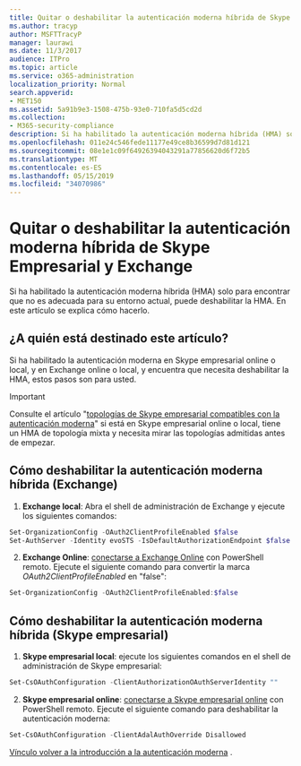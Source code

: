 ```yaml
---
title: Quitar o deshabilitar la autenticación moderna híbrida de Skype Empresarial y Exchange
ms.author: tracyp
author: MSFTTracyP
manager: laurawi
ms.date: 11/3/2017
audience: ITPro
ms.topic: article
ms.service: o365-administration
localization_priority: Normal
search.appverid:
- MET150
ms.assetid: 5a91b9e3-1508-475b-93e0-710fa5d5cd2d
ms.collection:
- M365-security-compliance
description: Si ha habilitado la autenticación moderna híbrida (HMA) solo para encontrar que no es adecuada para su entorno actual, puede deshabilitar la HMA. En este artículo se explica cómo hacerlo.
ms.openlocfilehash: 011e24c546fede11177e49ce8b36599d7d81d121
ms.sourcegitcommit: 08e1e1c09f64926394043291a77856620d6f72b5
ms.translationtype: MT
ms.contentlocale: es-ES
ms.lasthandoff: 05/15/2019
ms.locfileid: "34070986"
---
```

# <a name="removing-or-disabling-hybrid-modern-authentication-from-skype-for-business-and-exchange"></a>Quitar o deshabilitar la autenticación moderna híbrida de Skype Empresarial y Exchange

Si ha habilitado la autenticación moderna híbrida (HMA) solo para encontrar que no es adecuada para su entorno actual, puede deshabilitar la HMA. En este artículo se explica cómo hacerlo.
  
## <a name="who-is-this-article-for"></a>¿A quién está destinado este artículo?

Si ha habilitado la autenticación moderna en Skype empresarial online o local, y en Exchange online o local, y encuentra que necesita deshabilitar la HMA, estos pasos son para usted.

> [!IMPORTANT]
> Consulte el artículo "[topologías de Skype empresarial compatibles con la autenticación moderna](https://technet.microsoft.com/en-us/library/mt803262.aspx)" si está en Skype empresarial online o local, tiene un HMA de topología mixta y necesita mirar las topologías admitidas antes de empezar.
  
## <a name="how-to-disable-hybrid-modern-authentication-exchange"></a>Cómo deshabilitar la autenticación moderna híbrida (Exchange)

1. **Exchange local**: Abra el shell de administración de Exchange y ejecute los siguientes comandos: 

```powershell
Set-OrganizationConfig -OAuth2ClientProfileEnabled $false
Set-AuthServer -Identity evoSTS -IsDefaultAuthorizationEndpoint $false
```

2. **Exchange Online**: [conectarse a Exchange Online](https://docs.microsoft.com/en-us/powershell/exchange/exchange-online/connect-to-exchange-online-powershell/connect-to-exchange-online-powershell) con PowerShell remoto. Ejecute el siguiente comando para convertir la marca *OAuth2ClientProfileEnabled* en "false":

```powershell    
Set-OrganizationConfig -OAuth2ClientProfileEnabled:$false
```
    
## <a name="how-to-disable-hybrid-modern-authentication-skype-for-business"></a>Cómo deshabilitar la autenticación moderna híbrida (Skype empresarial)

1. **Skype empresarial local**: ejecute los siguientes comandos en el shell de administración de Skype empresarial:

```powershell
Set-CsOAuthConfiguration -ClientAuthorizationOAuthServerIdentity ""
```

2. **Skype empresarial online**: [conectarse a Skype empresarial online](https://docs.microsoft.com/en-us/office365/enterprise/powershell/manage-skype-for-business-online-with-office-365-powershell) con PowerShell remoto. Ejecute el siguiente comando para deshabilitar la autenticación moderna:

```powershell    
Set-CsOAuthConfiguration -ClientAdalAuthOverride Disallowed
```

[Vínculo volver a la introducción a la autenticación moderna](hybrid-modern-auth-overview.md) . 
  

